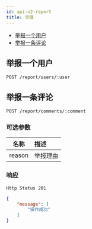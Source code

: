 ```yaml
---
id: api-v2-report
title: 举报
---
```


- [举报一个用户](#举报一个用户)
- [举报一条评论](#举报一条评论)

## 举报一个用户

```
POST /report/users/:user
```

## 举报一条评论

```
POST /report/comments/:comment
```

### 可选参数

| 名称 | 描述 |
|:----:|:-----|
| reason | 举报理由 |

### 响应

```
Http Status 201
```

```json
{
    "message": [
        "操作成功"
    ]
}
```

